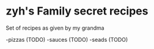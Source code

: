 # zyh's Family secret recipes

Set of recipes as given by my grandma

-pizzas (TODO)
-sauces (TODO)
-seads (TODO)
